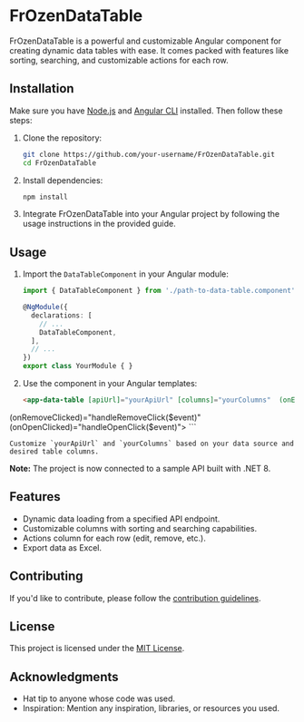 # FrOzenDataTable

FrOzenDataTable is a powerful and customizable Angular component for creating dynamic data tables with ease. It comes packed with features like sorting, searching, and customizable actions for each row.

## Installation

Make sure you have [Node.js](https://nodejs.org/) and [Angular CLI](https://angular.io/cli) installed. Then follow these steps:

1. Clone the repository:

    ```bash
    git clone https://github.com/your-username/FrOzenDataTable.git
    cd FrOzenDataTable
    ```

2. Install dependencies:

    ```bash
    npm install
    ```

3. Integrate FrOzenDataTable into your Angular project by following the usage instructions in the provided guide.

## Usage

1. Import the `DataTableComponent` in your Angular module:

    ```typescript
    import { DataTableComponent } from './path-to-data-table.component';

    @NgModule({
      declarations: [
        // ...
        DataTableComponent,
      ],
      // ...
    })
    export class YourModule { }
    ```

2. Use the component in your Angular templates:

    ```html
    <app-data-table [apiUrl]="yourApiUrl" [columns]="yourColumns"  (onEditClicked)="handleEditClick($event)"
 (onRemoveClicked)="handleRemoveClick($event)"
 (onOpenClicked)="handleOpenClick($event)"></app-data-table>
    ```

    Customize `yourApiUrl` and `yourColumns` based on your data source and desired table columns.

**Note:** The project is now connected to a sample API built with .NET 8.

## Features

- Dynamic data loading from a specified API endpoint.
- Customizable columns with sorting and searching capabilities.
- Actions column for each row (edit, remove, etc.).
- Export data as Excel.

## Contributing

If you'd like to contribute, please follow the [contribution guidelines](CONTRIBUTING.md).

## License

This project is licensed under the [MIT License](LICENSE).

## Acknowledgments

- Hat tip to anyone whose code was used.
- Inspiration: Mention any inspiration, libraries, or resources you used.

